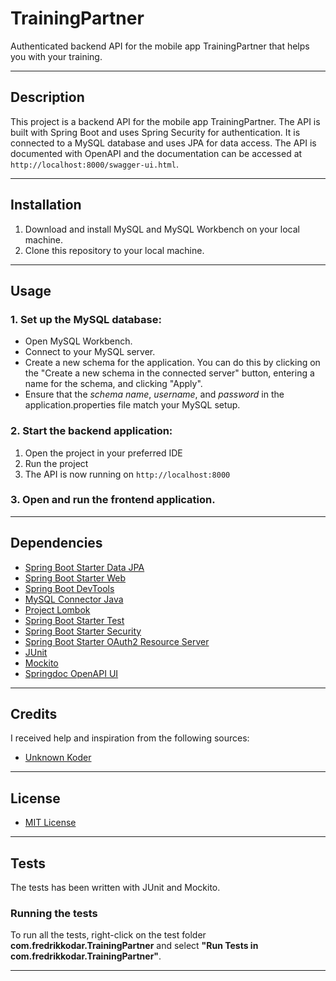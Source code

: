 # TrainingPartner
Authenticated backend API for the mobile app TrainingPartner that helps you with your training.

---

## Description

This project is a backend API for the mobile app TrainingPartner. 
The API is built with Spring Boot and uses Spring Security for authentication. It is connected to a MySQL database and uses JPA for data access. 
The API is documented with OpenAPI and the documentation can be accessed at `http://localhost:8000/swagger-ui.html`.

---

## Installation

1. Download and install MySQL and MySQL Workbench on your local machine.
2. Clone this repository to your local machine.

---

## Usage

### 1. Set up the MySQL database:
- Open MySQL Workbench.
- Connect to your MySQL server.
- Create a new schema for the application. You can do this by clicking on the "Create a new schema in the connected server" button, entering a name for the schema, and clicking "Apply".
- Ensure that the *schema name*, *username*, and *password* in the application.properties file match your MySQL setup.

### 2. Start the backend application:
1. Open the project in your preferred IDE
2. Run the project
3. The API is now running on `http://localhost:8000`

### 3. Open and run the frontend application.

---

## Dependencies

- [Spring Boot Starter Data JPA](https://mvnrepository.com/artifact/org.springframework.boot/spring-boot-starter-data-jpa)
- [Spring Boot Starter Web](https://mvnrepository.com/artifact/org.springframework.boot/spring-boot-starter-web)
- [Spring Boot DevTools](https://mvnrepository.com/artifact/org.springframework.boot/spring-boot-devtools)
- [MySQL Connector Java](https://mvnrepository.com/artifact/mysql/mysql-connector-java)
- [Project Lombok](https://mvnrepository.com/artifact/org.projectlombok/lombok)
- [Spring Boot Starter Test](https://mvnrepository.com/artifact/org.springframework.boot/spring-boot-starter-test)
- [Spring Boot Starter Security](https://mvnrepository.com/artifact/org.springframework.boot/spring-boot-starter-security)
- [Spring Boot Starter OAuth2 Resource Server](https://mvnrepository.com/artifact/org.springframework.boot/spring-boot-starter-oauth2-resource-server)
- [JUnit](https://mvnrepository.com/artifact/org.junit.jupiter/junit-jupiter-api)
- [Mockito](https://mvnrepository.com/artifact/org.mockito/mockito-core)
- [Springdoc OpenAPI UI](https://mvnrepository.com/artifact/org.springdoc/springdoc-openapi-ui)

---

## Credits

I received help and inspiration from the following sources:
- [Unknown Koder](https://www.youtube.com/watch?v=TeBt0Ike_Tk)

---

## License

- [MIT License](https://choosealicense.com/licenses/mit/)

---

## Tests

The tests has been written with JUnit and Mockito.

### Running the tests

To run all the tests, right-click on the test folder **com.fredrikkodar.TrainingPartner** 
and select **"Run Tests in com.fredrikkodar.TrainingPartner"**.

---
